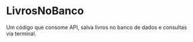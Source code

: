# LivrosNoBanco
Um código que consome API, salva livros no banco de dados e consultas via terminal.
